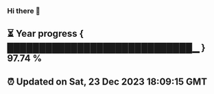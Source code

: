 ### Hi there 👋
⏳ Year progress { █████████████████████████████▁ } 97.74 %
---
⏰ Updated on Sat, 23 Dec 2023 18:09:15 GMT
---
